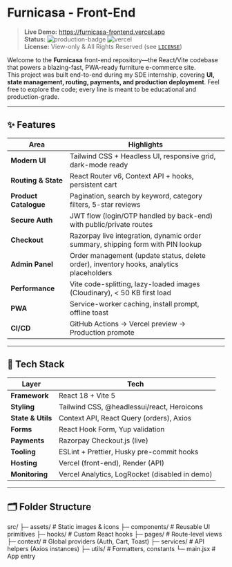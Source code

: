 # Furnicasa - Front-End

> **Live Demo:** <https://furnicasa-frontend.vercel.app>  
> **Status:** ![production-badge](https://img.shields.io/badge/live-✅-brightgreen) ![vercel](https://img.shields.io/badge/hosted%20on-vercel-black)  
> **License:** View-only & All Rights Reserved (see [`LICENSE`](./LICENSE))

Welcome to the **Furnicasa** front-end repository—the React/Vite codebase that powers a blazing-fast, PWA-ready furniture e-commerce site.  
This project was built end-to-end during my SDE internship, covering **UI, state management, routing, payments, and production deployment**. Feel free to explore the code; every line is meant to be educational and production-grade.

---

## ✨ Features

| Area | Highlights |
|------|------------|
| **Modern UI** | Tailwind CSS + Headless UI, responsive grid, dark-mode ready |
| **Routing & State** | React Router v6, Context API + hooks, persistent cart |
| **Product Catalogue** | Pagination, search by keyword, category filters, 5-star reviews |
| **Secure Auth** | JWT flow (login/OTP handled by back-end) with public/private routes |
| **Checkout** | Razorpay live integration, dynamic order summary, shipping form with PIN lookup |
| **Admin Panel** | Order management (update status, delete order), inventory hooks, analytics placeholders |
| **Performance** | Vite code-splitting, lazy-loaded images (Cloudinary), < 50 KB first load |
| **PWA** | Service-worker caching, install prompt, offline toast |
| **CI/CD** | GitHub Actions → Vercel preview → Production promote |

---

## 🚀 Tech Stack

| Layer | Tech |
|-------|------|
| **Framework** | React 18 + Vite 5 |
| **Styling** | Tailwind CSS, @headlessui/react, Heroicons |
| **State & Utils** | Context API, React Query (orders), Axios |
| **Forms** | React Hook Form, Yup validation |
| **Payments** | Razorpay Checkout.js (live) |
| **Tooling** | ESLint + Prettier, Husky pre-commit hooks |
| **Hosting** | Vercel (front-end), Render (API) |
| **Monitoring** | Vercel Analytics, LogRocket (disabled in demo) |

---

## 🗂️ Folder Structure

src/
├─ assets/ # Static images & icons
├─ components/ # Reusable UI primitives
├─ hooks/ # Custom React hooks
├─ pages/ # Route-level views
├─ context/ # Global providers (Auth, Cart, Toast)
├─ services/ # API helpers (Axios instances)
├─ utils/ # Formatters, constants
└─ main.jsx # App entry
